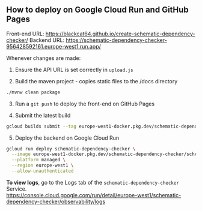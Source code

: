 ## How to deploy on Google Cloud Run and GitHub Pages

Front-end URL: https://blackcat64.github.io/create-schematic-dependency-checker/
Backend URL: https://schematic-dependency-checker-956428592161.europe-west1.run.app/

Whenever changes are made:

1. Ensure the API URL is set correctly in `upload.js`

2. Build the maven project - copies static files to the /docs directory
```bash
./mvnw clean package
```

3. Run a `git push` to deploy the front-end on GitHub Pages

4. Submit the latest build
```bash
gcloud builds submit --tag europe-west1-docker.pkg.dev/schematic-dependency-checker/schematic-repo/schematic-dependency-checker
```

5. Deploy the backend on Google Cloud Run
```bash
gcloud run deploy schematic-dependency-checker \
  --image europe-west1-docker.pkg.dev/schematic-dependency-checker/schematic-repo/schematic-dependency-checker \
  --platform managed \
  --region europe-west1 \
  --allow-unauthenticated
```

**To view logs**, go to the Logs tab of the `schematic-dependency-checker` Service.\
https://console.cloud.google.com/run/detail/europe-west1/schematic-dependency-checker/observability/logs
